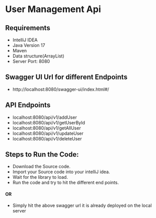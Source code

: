 # User Management Api
## Requirements
- IntelliJ IDEA
- Java Version 17
- Maven
- Data structure(ArrayList)
- Server Port: 8080

## Swagger UI Url for different Endpoints
- http://localhost:8080/swagger-ui/index.html#/

## API Endpoints
- localhost:8080/api/v1/addUser
- localhost:8080/api/v1/getUserById
- localhost:8080/api/v1/getAllUser
- localhost:8080/api/v1/updateUser
- localhost:8080/api/v1/deleteUser

##  Steps to Run the Code:
- Download the Source code.
- Import your Source code into your intelliJ idea.
- Wait for the library to load.
- Run the code and try to hit the different end points.

#### OR
- Simply hit the above swagger url it is already deployed on the local server



